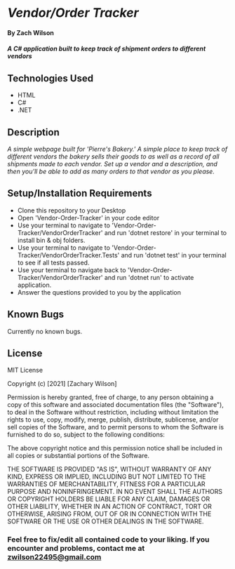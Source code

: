# _Vendor/Order Tracker_

#### By **Zach Wilson**

#### _A C# application built to keep track of shipment orders to different vendors_

## Technologies Used

* HTML
* C#
* .NET

## Description

_A simple webpage built for 'Pierre's Bakery.' A simple place to keep track of different vendors the bakery sells their goods to as well as a record of all shipments made to each vendor. Set up a vendor and a description, and then you'll be able to add as many orders to that vendor as you please._

## Setup/Installation Requirements

* Clone this repository to your Desktop
* Open 'Vendor-Order-Tracker' in your code editor
* Use your terminal to navigate to 'Vendor-Order-Tracker/VendorOrderTracker' and run 'dotnet restore' in your terminal to install bin & obj folders.
* Use your terminal to navigate to 'Vendor-Order-Tracker/VendorOrderTracker.Tests' and run 'dotnet test' in your terminal to see if all tests passed.
* Use your terminal to navigate back to 'Vendor-Order-Tracker/VendorOrderTracker' and run 'dotnet run' to activate application.
* Answer the questions provided to you by the application 

## Known Bugs

Currently no known bugs.

## License

MIT License

Copyright (c) [2021] [Zachary Wilson]

Permission is hereby granted, free of charge, to any person obtaining a copy
of this software and associated documentation files (the "Software"), to deal
in the Software without restriction, including without limitation the rights
to use, copy, modify, merge, publish, distribute, sublicense, and/or sell
copies of the Software, and to permit persons to whom the Software is
furnished to do so, subject to the following conditions:

The above copyright notice and this permission notice shall be included in all
copies or substantial portions of the Software.

THE SOFTWARE IS PROVIDED "AS IS", WITHOUT WARRANTY OF ANY KIND, EXPRESS OR
IMPLIED, INCLUDING BUT NOT LIMITED TO THE WARRANTIES OF MERCHANTABILITY,
FITNESS FOR A PARTICULAR PURPOSE AND NONINFRINGEMENT. IN NO EVENT SHALL THE
AUTHORS OR COPYRIGHT HOLDERS BE LIABLE FOR ANY CLAIM, DAMAGES OR OTHER
LIABILITY, WHETHER IN AN ACTION OF CONTRACT, TORT OR OTHERWISE, ARISING FROM,
OUT OF OR IN CONNECTION WITH THE SOFTWARE OR THE USE OR OTHER DEALINGS IN THE
SOFTWARE.

### Feel free to fix/edit all contained code to your liking. If you encounter and problems, contact me at zwilson22495@gmail.com